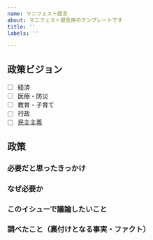 ```yaml
---
name: マニフェスト提言
about: マニフェスト提言用のテンプレートです
title: ''
labels: ''

---
```


## 政策ビジョン

<!--
該当する政策カテゴリを一つ選んで、[X]のように括弧内にXと入力してください。
記入例: [X] 経済
-->

- [ ] 経済
- [ ] 医療・防災
- [ ] 教育・子育て
- [ ] 行政
- [ ] 民主主義

## 政策

<!-- できる限り記入をおねがいします -->

### 必要だと思ったきっかけ

### なぜ必要か

### このイシューで議論したいこと

### 調べたこと（裏付けとなる事実・ファクト）
